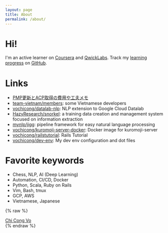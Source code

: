 ```yaml
---
layout: page
title: About
permalink: /about/
---
```


# Hi! 
I'm an active learner on [Coursera](http://bit.ly/vcc-coursera) 
and [QwickLabs](http://bit.ly/vcc-quests).
Track my [learning progress](https://github.com/vochicong/progress) on [GitHub](https://github.com/vochicong/progress).

# Links
- [PMP更新とACP取得の費用や工夫メモ](http://bit.ly/2rENx9z)
- [team-vietnam/members](https://github.com/team-vietnam/members): some Vietnamese developers
- [vochicong/datalab-nlp](https://github.com/vochicong/datalab-nlp): NLP extension to Google Cloud Datalab
- [HazyResearch/snorkel](https://github.com/HazyResearch/snorkel): a training data creation and management system focused on information extraction
- [mynlp/jigg](https://github.com/mynlp/jigg): pipeline framework for easy natural language processing
- [vochicong/kuromoji-server-docker](https://github.com/vochicong/kuromoji-server-docker): Docker image for kuromoji-server
- [vochicong/railstutorial](https://github.com/vochicong/railstutorial): Rails Tutorial
- [vochicong/dev-env](https://github.com/vochicong/dev-env): My dev env configuration and dot files

# Favorite keywords
- Chess, NLP, AI (Deep Learning)
- Automation, CI/CD, Docker
- Python, Scala, Ruby on Rails
- Vim, Bash, tmux
- GCP, AWS
- Vietnamese, Japanese

{% raw %}
<script type="text/javascript" src="https://platform.linkedin.com/badges/js/profile.js" async defer></script>
<div class="LI-profile-badge"  data-version="v1" data-size="large" data-locale="en_US" data-type="horizontal" data-theme="light" data-vanity="vochicong"><a class="LI-simple-link" href='https://jp.linkedin.com/in/vochicong?trk=profile-badge'>Chi Cong Vo</a></div>
{% endraw %}
